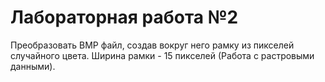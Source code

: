 # Лабораторная работа №2

Преобразовать BMP файл, создав вокруг него рамку из пикселей
случайного цвета. Ширина рамки - 15 пикселей (Работа с растровыми
данными).
